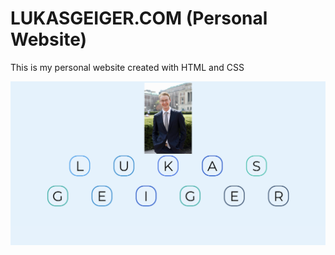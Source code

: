 
# LUKASGEIGER.COM (Personal Website)
This is my personal website created with HTML and CSS

![Landing Page](static/img/landingpage.png)

